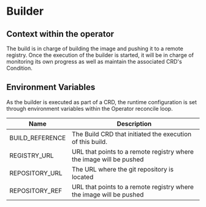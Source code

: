 # Builder

## Context within the operator

The build is in charge of building the image and pushing it to a remote registry. Once the execution of the builder is started, it will be
in charge of monitoring its own progress as well as maintain the associated CRD's Condition. 

## Environment Variables

As the builder is executed as part of a CRD, the runtime configuration is set through environment variables within the Operator reconcile loop.

|Name|Description|
|--|----|
|BUILD_REFERENCE|The Build CRD that initiated the execution of this build.|
|REGISTRY_URL|URL that points to a remote registry where the image will be pushed|
|REPOSITORY_URL|The URL where the git repository is located|
|REPOSITORY_REF|URL that points to a remote registry where the image will be pushed|